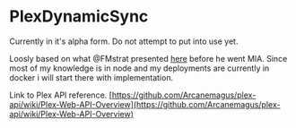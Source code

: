 # PlexDynamicSync
Currently in it's alpha form. Do not attempt to put into use yet. 

Loosly based on what @FMstrat presented [here](https://github.com/Fmstrat/plex-db-sync/issues/21) before he went MIA. Since most of my knowledge is in node and my deployments are currently in docker i will start there with implementation. 

Link to Plex API reference.
[https://github.com/Arcanemagus/plex-api/wiki/Plex-Web-API-Overview](https://github.com/Arcanemagus/plex-api/wiki/Plex-Web-API-Overview)
